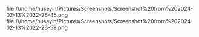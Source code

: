 file:///home/huseyin/Pictures/Screenshots/Screenshot%20from%202024-02-13%2022-26-45.png
file:///home/huseyin/Pictures/Screenshots/Screenshot%20from%202024-02-13%2022-26-59.png
